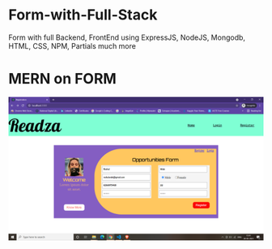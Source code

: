 # Form-with-Full-Stack
Form with full Backend, FrontEnd using ExpressJS, NodeJS, Mongodb, HTML, CSS, NPM, Partials much more

# MERN on FORM
![MERNform](pic.png)
